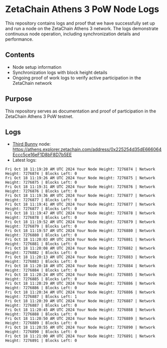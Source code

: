 # ZetaChain Athens 3 PoW Node Logs
This repository contains logs and proof that we have successfully set up and run a node on the ZetaChain Athens 3 network. The logs demonstrate continuous node operation, including synchronization details and performance.

## Contents
- Node setup information
- Synchronization logs with block height details
- Ongoing proof of work logs to verify active participation in the ZetaChain network

## Purpose
This repository serves as documentation and proof of participation in the ZetaChain Athens 3 PoW testnet.

## Logs

- [Third Bunny](https://thirdbunny.xyz/) node: https://athens.explorer.zetachain.com/address/0x225254d35dE666064Eccc5ce16eF1D8bF8D7b5EE
- Latest logs:
```
Fri Oct 18 11:19:20 AM UTC 2024 Your Node Height: 7276874 | Network Height: 7276874 | Blocks Left: 0
Fri Oct 18 11:19:26 AM UTC 2024 Your Node Height: 7276875 | Network Height: 7276875 | Blocks Left: 0
Fri Oct 18 11:19:31 AM UTC 2024 Your Node Height: 7276876 | Network Height: 7276876 | Blocks Left: 0
Fri Oct 18 11:19:36 AM UTC 2024 Your Node Height: 7276877 | Network Height: 7276877 | Blocks Left: 0
Fri Oct 18 11:19:41 AM UTC 2024 Your Node Height: 7276877 | Network Height: 7276877 | Blocks Left: 0
Fri Oct 18 11:19:47 AM UTC 2024 Your Node Height: 7276878 | Network Height: 7276878 | Blocks Left: 0
Fri Oct 18 11:19:52 AM UTC 2024 Your Node Height: 7276879 | Network Height: 7276879 | Blocks Left: 0
Fri Oct 18 11:19:57 AM UTC 2024 Your Node Height: 7276880 | Network Height: 7276880 | Blocks Left: 0
Fri Oct 18 11:20:03 AM UTC 2024 Your Node Height: 7276881 | Network Height: 7276881 | Blocks Left: 0
Fri Oct 18 11:20:08 AM UTC 2024 Your Node Height: 7276882 | Network Height: 7276882 | Blocks Left: 0
Fri Oct 18 11:20:13 AM UTC 2024 Your Node Height: 7276883 | Network Height: 7276883 | Blocks Left: 0
Fri Oct 18 11:20:18 AM UTC 2024 Your Node Height: 7276884 | Network Height: 7276884 | Blocks Left: 0
Fri Oct 18 11:20:24 AM UTC 2024 Your Node Height: 7276885 | Network Height: 7276885 | Blocks Left: 0
Fri Oct 18 11:20:29 AM UTC 2024 Your Node Height: 7276886 | Network Height: 7276886 | Blocks Left: 0
Fri Oct 18 11:20:34 AM UTC 2024 Your Node Height: 7276886 | Network Height: 7276887 | Blocks Left: 1
Fri Oct 18 11:20:39 AM UTC 2024 Your Node Height: 7276887 | Network Height: 7276887 | Blocks Left: 0
Fri Oct 18 11:20:45 AM UTC 2024 Your Node Height: 7276888 | Network Height: 7276888 | Blocks Left: 0
Fri Oct 18 11:20:50 AM UTC 2024 Your Node Height: 7276889 | Network Height: 7276889 | Blocks Left: 0
Fri Oct 18 11:20:55 AM UTC 2024 Your Node Height: 7276890 | Network Height: 7276890 | Blocks Left: 0
Fri Oct 18 11:21:00 AM UTC 2024 Your Node Height: 7276891 | Network Height: 7276891 | Blocks Left: 0
```
